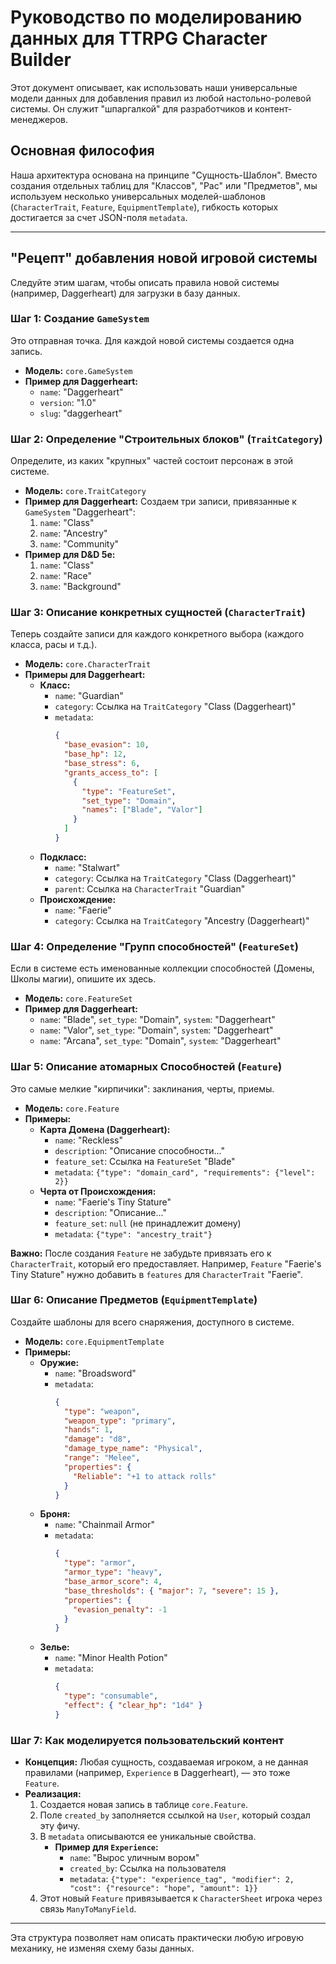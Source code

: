 # Руководство по моделированию данных для TTRPG Character Builder

Этот документ описывает, как использовать наши универсальные модели данных для добавления правил из любой настольно-ролевой системы. Он служит "шпаргалкой" для разработчиков и контент-менеджеров.

## Основная философия

Наша архитектура основана на принципе "Сущность-Шаблон". Вместо создания отдельных таблиц для "Классов", "Рас" или "Предметов", мы используем несколько универсальных моделей-шаблонов (`CharacterTrait`, `Feature`, `EquipmentTemplate`), гибкость которых достигается за счет JSON-поля `metadata`.

---

## "Рецепт" добавления новой игровой системы

Следуйте этим шагам, чтобы описать правила новой системы (например, Daggerheart) для загрузки в базу данных.

### Шаг 1: Создание `GameSystem`

Это отправная точка. Для каждой новой системы создается одна запись.

- **Модель:** `core.GameSystem`
- **Пример для Daggerheart:**
  - `name`: "Daggerheart"
  - `version`: "1.0"
  - `slug`: "daggerheart"

### Шаг 2: Определение "Строительных блоков" (`TraitCategory`)

Определите, из каких "крупных" частей состоит персонаж в этой системе.

- **Модель:** `core.TraitCategory`
- **Пример для Daggerheart:** Создаем три записи, привязанные к `GameSystem` "Daggerheart":
  1. `name`: "Class"
  2. `name`: "Ancestry"
  3. `name`: "Community"
- **Пример для D&D 5e:**
  1. `name`: "Class"
  2. `name`: "Race"
  3. `name`: "Background"

### Шаг 3: Описание конкретных сущностей (`CharacterTrait`)

Теперь создайте записи для каждого конкретного выбора (каждого класса, расы и т.д.).

- **Модель:** `core.CharacterTrait`
- **Примеры для Daggerheart:**
  - **Класс:**
    - `name`: "Guardian"
    - `category`: Ссылка на `TraitCategory` "Class (Daggerheart)"
    - `metadata`:
      ```json
      {
        "base_evasion": 10,
        "base_hp": 12,
        "base_stress": 6,
        "grants_access_to": [
          {
            "type": "FeatureSet",
            "set_type": "Domain",
            "names": ["Blade", "Valor"]
          }
        ]
      }
      ```
  - **Подкласс:**
    - `name`: "Stalwart"
    - `category`: Ссылка на `TraitCategory` "Class (Daggerheart)"
    - `parent`: Ссылка на `CharacterTrait` "Guardian"
  - **Происхождение:**
    - `name`: "Faerie"
    - `category`: Ссылка на `TraitCategory` "Ancestry (Daggerheart)"

### Шаг 4: Определение "Групп способностей" (`FeatureSet`)

Если в системе есть именованные коллекции способностей (Домены, Школы магии), опишите их здесь.

- **Модель:** `core.FeatureSet`
- **Пример для Daggerheart:**
  - `name`: "Blade", `set_type`: "Domain", `system`: "Daggerheart"
  - `name`: "Valor", `set_type`: "Domain", `system`: "Daggerheart"
  - `name`: "Arcana", `set_type`: "Domain", `system`: "Daggerheart"

### Шаг 5: Описание атомарных Способностей (`Feature`)

Это самые мелкие "кирпичики": заклинания, черты, приемы.

- **Модель:** `core.Feature`
- **Примеры:**
  - **Карта Домена (Daggerheart):**
    - `name`: "Reckless"
    - `description`: "Описание способности..."
    - `feature_set`: Ссылка на `FeatureSet` "Blade"
    - `metadata`: `{"type": "domain_card", "requirements": {"level": 2}}`
  - **Черта от Происхождения:**
    - `name`: "Faerie's Tiny Stature"
    - `description`: "Описание..."
    - `feature_set`: `null` (не принадлежит домену)
    - `metadata`: `{"type": "ancestry_trait"}`

**Важно:** После создания `Feature` не забудьте привязать его к `CharacterTrait`, который его предоставляет. Например, `Feature` "Faerie's Tiny Stature" нужно добавить в `features` для `CharacterTrait` "Faerie".

### Шаг 6: Описание Предметов (`EquipmentTemplate`)

Создайте шаблоны для всего снаряжения, доступного в системе.

- **Модель:** `core.EquipmentTemplate`
- **Примеры:**
  - **Оружие:**
    - `name`: "Broadsword"
    - `metadata`:
      ```json
      {
        "type": "weapon",
        "weapon_type": "primary",
        "hands": 1,
        "damage": "d8",
        "damage_type_name": "Physical",
        "range": "Melee",
        "properties": {
          "Reliable": "+1 to attack rolls"
        }
      }
      ```
  - **Броня:**
    - `name`: "Chainmail Armor"
    - `metadata`:
      ```json
      {
        "type": "armor",
        "armor_type": "heavy",
        "base_armor_score": 4,
        "base_thresholds": { "major": 7, "severe": 15 },
        "properties": {
          "evasion_penalty": -1
        }
      }
      ```
  - **Зелье:**
    - `name`: "Minor Health Potion"
    - `metadata`:
      ```json
      {
        "type": "consumable",
        "effect": { "clear_hp": "1d4" }
      }
      ```

### Шаг 7: Как моделируется пользовательский контент

- **Концепция:** Любая сущность, создаваемая игроком, а не данная правилами (например, `Experience` в Daggerheart), — это тоже `Feature`.
- **Реализация:**
  1. Создается новая запись в таблице `core.Feature`.
  2. Поле `created_by` заполняется ссылкой на `User`, который создал эту фичу.
  3. В `metadata` описываются ее уникальные свойства.
     - **Пример для `Experience`:**
       - `name`: "Вырос уличным вором"
       - `created_by`: Ссылка на пользователя
       - `metadata`: `{"type": "experience_tag", "modifier": 2, "cost": {"resource": "hope", "amount": 1}}`
  4. Этот новый `Feature` привязывается к `CharacterSheet` игрока через связь `ManyToManyField`.

---

Эта структура позволяет нам описать практически любую игровую механику, не изменяя схему базы данных.
